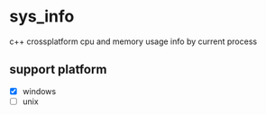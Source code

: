 # sys_info
 
c++ crossplatform cpu and memory usage info by current process

## support platform
- [x] windows
- [ ] unix